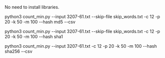 No need to install libraries.

python3 count_min.py --input 3207-61.txt --skip-file skip_words.txt -c 12 -p 20 -k 50 -m 100 --hash md5 --csv

python3 count_min.py --input 3207-61.txt --skip-file skip_words.txt -c 12 -p 20 -k 50 -m 100 --hash sha1

python3 count_min.py --input 3207-61.txt  -c 12 -p 20 -k 50 -m 100 --hash sha256 --csv


